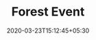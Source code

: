 ---
title: "Forest Event"
image: /images/websites/forest-event-port.jpg
tags: ["websites"]
description: "https://hiking-and-forest-clean-up-event.netlify.com/"
date: 2020-03-23T15:12:45+05:30
draft: true
---